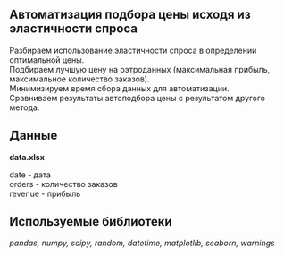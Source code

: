 ## Автоматизация подбора цены исходя из эластичности спроса  
Разбираем использование эластичности спроса в определении оптимальной цены.  
Подбираем лучшую цену на рэтроданных (максимальная прибыль, максимальное количество заказов).  
Минимизируем время сбора данных для автоматизации.  
Сравниваем результаты автоподбора цены с результатом другого метода.  


## Данные
**data.xlsx**    

date - дата  
orders - количество заказов  
revenue - прибыль  

## Используемые библиотеки

*pandas, numpy, scipy, random, datetime, matplotlib, seaborn, warnings* 
